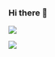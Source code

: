 ### Hi there 👋

<!--
**naimackerman/naimackerman** is a ✨ _special_ ✨ repository because its `README.md` (this file) appears on your GitHub profile.

Here are some ideas to get you started:

- 🔭 I’m currently working on ...
- 🌱 I’m currently learning ...
- 👯 I’m looking to collaborate on ...
- 🤔 I’m looking for help with ...
- 💬 Ask me about ...
- 📫 How to reach me: ...
- 😄 Pronouns: ...
- ⚡ Fun fact: ...
-->
<p>
  <img src="https://github-readme-stats.vercel.app/api?username=naimackerman&count_private=true&show_icons=true&theme=algolia"/>
</p>
<p>
  <img src="https://github-readme-stats.vercel.app/api/top-langs/?username=naimackerman&theme=algolia&layout=compact&langs_count=8"/>
</p>
